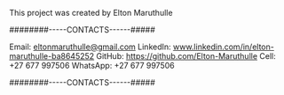 This project was created by Elton Maruthulle

########-----CONTACTS------#####

Email: eltonmaruthulle@gmail.com
LinkedIn: www.linkedin.com/in/elton-maruthulle-ba8645252
GitHub: https://github.com/Elton-Maruthulle
Cell: +27 677 997506
WhatsApp: +27 677 997506

########-----CONTACTS------#####